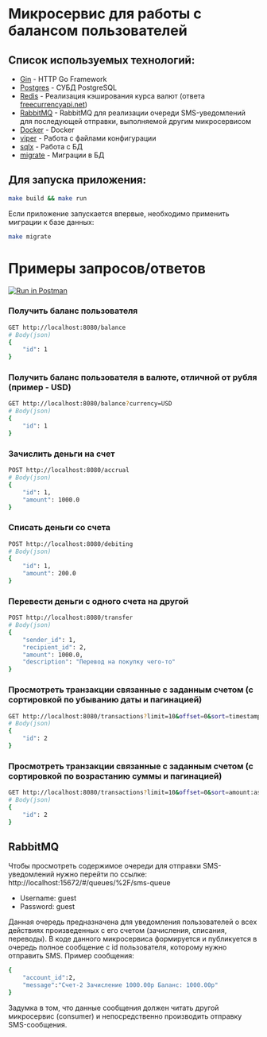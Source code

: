 # Микросервис для работы с балансом пользователей

## Список используемых технологий:
* [Gin](https://github.com/gin-gonic/gin) - HTTP Go Framework
* [Postgres](https://github.com/lib/pq) - СУБД PostgreSQL
* [Redis](https://github.com/go-redis/redis) - Реализация кэширования курса валют (ответа [freecurrencyapi.net](https://freecurrencyapi.net))
* [RabbitMQ](https://github.com/streadway/amqp) - RabbitMQ для реализации очереди SMS-уведомлений для последующей отправки, выполняемой другим микросервисом
* [Docker](https://www.docker.com/) - Docker
* [viper](https://github.com/spf13/viper) - Работа с файлами конфигурации
* [sqlx](https://github.com/jmoiron/sqlx) - Работа с БД
* [migrate](https://github.com/golang-migrate/migrate) - Миграции в БД

## Для запуска приложения:

``` bash
make build && make run
```

Если приложение запускается впервые, необходимо применить миграции к базе данных:

``` bash
make migrate
```

# Примеры запросов/ответов

[![Run in Postman](https://run.pstmn.io/button.svg)](https://www.postman.com/altimetry-cosmonaut-24747535/workspace/9b7c651f-7961-43ec-99a6-3af777ee7f1e/documentation/17406947-515440b7-8466-465d-bc3e-a49c8e40cc53)

### Получить баланс пользователя
``` bash
GET http://localhost:8080/balance
# Body(json)
{
    "id": 1
}
```

### Получить баланс пользователя в валюте, отличной от рубля (пример - USD)
``` bash
GET http://localhost:8080/balance?currency=USD
# Body(json)
{
    "id": 1
}
```

### Зачислить деньги на счет
``` bash
POST http://localhost:8080/accrual
# Body(json)
{
    "id": 1,
    "amount": 1000.0
}
```

### Списать деньги со счета
``` bash
POST http://localhost:8080/debiting
# Body(json)
{
    "id": 1,
    "amount": 200.0
}
```

### Перевести деньги с одного счета на другой
``` bash
POST http://localhost:8080/transfer
# Body(json)
{
    "sender_id": 1,
    "recipient_id": 2,
    "amount": 1000.0,
    "description": "Перевод на покупку чего-то"
}
```

### Просмотреть транзакции связанные с заданным счетом (с сортировкой по убыванию даты и пагинацией)
``` bash
GET http://localhost:8080/transactions?limit=10&offset=0&sort=timestamp:desc
# Body(json)
{
    "id": 2
}
```

### Просмотреть транзакции связанные с заданным счетом (с сортировкой по возрастанию суммы и пагинацией)
``` bash
GET http://localhost:8080/transactions?limit=10&offset=0&sort=amount:asc
# Body(json)
{
    "id": 2
}
```

## RabbitMQ

Чтобы просмотреть содержимое очереди для отправки SMS-уведомлений нужно перейти по ссылке: http://localhost:15672/#/queues/%2F/sms-queue
* Username: guest
* Password: guest

Данная очередь предназначена для уведомления пользователей о всех действиях произведенных с его счетом (зачисления, списания, переводы). В коде данного микросервиса формируется и публикуется в очередь полное сообщение с id пользователя, которому нужно отправить SMS. 
Пример сообщения:
``` bash
{
    "account_id":2,
    "message":"Счет-2 Зачисление 1000.00р Баланс: 1000.00р"
}
```
Задумка в том, что данные сообщения должен читать другой микросервис (consumer) и непосредственно производить отправку SMS-сообщения. 